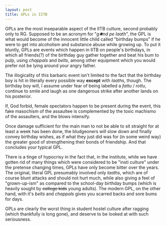```yaml
---
layout: post
title: GPLs in IITB
---
```


GPLs are the most inseparable aspect of the IITB culture, second probably only
to RG. Supposed to be an acronym for "_g✱nd pe laath_", the GPL is what would
become of the innocent little child called "birthday bumps" if he were to get
into alcoholism and substance abuse while growing up. To put it bluntly, GPLs
are events which happen in IITB on people's birthdays, in which all friends(?)
of the birthday guy gather together and beat his bum to pulp, using _chappals_
and _belts_, among other equipment which you would prefer not be lying around
your angry father.

The illogicality of this barbaric event isn't limited to the fact that the
birthday boy is hit in literally every possible way **except** with *laath*s,
though. The birthday boy will, I assume under fear of being labelled a _fattu_ /
_rotlu_, continue to smile and laugh as one dangerous strike after another lands
on his posterior.

If, God forbid, female spectators happen to be present during the event, this
fake masochism of the assaultee is complemented by the toxic machismo of the
assaulters, and the blows intensify.

Once damage sufficient for the main man to not be able to sit straight for at
least a week has been done, the bludgeoners will slow down and finally convey
birthday wishes, as if what they just did was for (in some weird way) the
greater good of strengthening their bonds of friendship. And that concludes your
typical GPL.

There is a tinge of hypocrisy in the fact that, in the institute, while we have
gotten rid of many things which were considered to be "insti culture" under the
pretense changing times, GPLs have only become bitter over the years. The
original, literal GPL presumably involved only _laaths_, which are of course
blunt attacks and should not hurt much, while also giving a feel of
"grown-up-ism" as compared to the school-day birthday bumps (which is heavily
sought by ~~college kids~~ young adults). The modern GPL, on the other hand,
with it's _belts_ and _chappals_ gives you scarred backs and sore bums for days.

GPLs are clearly the worst thing in student hostel culture after ragging (which
thankfully is long gone), and deserve to be looked at with such seriousness.
